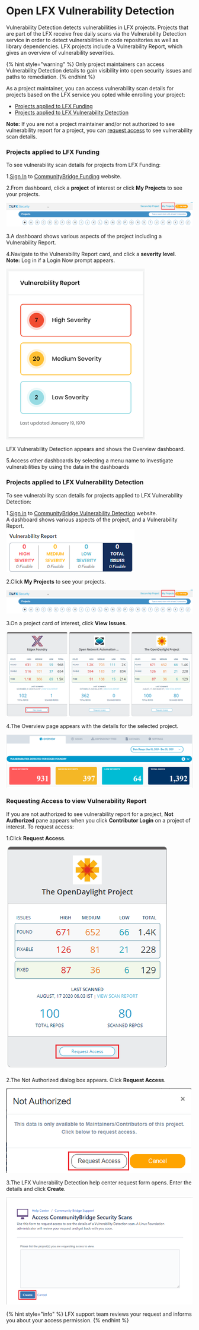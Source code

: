 # Open LFX Vulnerability Detection

Vulnerability Detection detects vulnerabilities in LFX projects. Projects that are part of the LFX receive free daily scans via the Vulnerability Detection service in order to detect vulnerabilities in code repositories as well as library dependencies. LFX projects include a Vulnerability Report, which gives an overview of vulnerability severities. 

{% hint style="warning" %}
Only project maintainers can access Vulnerability Detection details to gain visibility into open security issues and paths to remediation.
{% endhint %}

As a project maintainer, you can access vulnerability scan details for projects based on the LFX service you opted while enrolling your project:

* [Projects applied to LFX Funding](open-communitybridge-vulnerability-detection.md#projects-applied-to-lfx-funding)
* [Projects applied to LFX Vulnerability Detection](open-communitybridge-vulnerability-detection.md#projects-applied-to-lfx-vulnerability-detection)

**Note:** If you are not a project maintainer and/or not authorized to see vulnerability report for a project, you can [request access](open-communitybridge-vulnerability-detection.md#requesting-access-to-view-vulnerability-report) to see vulnerability scan details.

### Projects applied to LFX Funding

To see vulnerability scan details for projects from LFX Funding:

1.[Sign In](../../sso/sign-in/) to [CommunityBridge Funding](https://funding.communitybridge.org/) website.

2.From dashboard, click a **project** of interest or click **My Projects** to see your projects.

![My Projects](../../.gitbook/assets/my_proj%20%281%29.png)

3.A dashboard shows various aspects of the project including a Vulnerability Report.

4.Navigate to the Vulnerability Report card, and click a **severity level**.  
**Note:** Log in if a Login Now prompt appears.  
  
 ![](../../.gitbook/assets/funding-vulnerability-report.png)   
  
LFX Vulnerability Detection appears and shows the Overview dashboard. 

5.Access other dashboards by selecting a menu name to investigate vulnerabilities by using the data in the dashboards

### Projects applied to LFX Vulnerability Detection

To see vulnerability scan details for projects applied to LFX Vulnerability Detection:

1.[Sign in](../../sso/sign-in/) to  [CommunityBridge Vulnerability Detection](https://security.communitybridge.org/#/) website.  
A dashboard shows various aspects of the project, and a Vulnerability Report.  
![](../../.gitbook/assets/7419012.png)

2.Click **My Projects** to see your projects.

![My Projects](../../.gitbook/assets/my_proj.png)

3.On a project card of interest, click **View Issues**.

![Cards](../../.gitbook/assets/new_card.png)

4.The Overview page appears with the details for the selected project. 

![](../../.gitbook/assets/vulnerabilites.png)

### Requesting Access to view Vulnerability Report

If you are not authorized to see vulnerability report for a project, **Not Authorized** pane appears when you click **Contributor Login** on a project of interest. To request access:

1.Click **Request Access**.

![Request Access](../../.gitbook/assets/request_new_access.png)

2.The Not Authorized dialog box appears. Click **Request Access**. 

![](../../.gitbook/assets/request_access_dialog.png)

3.The LFX Vulnerability Detection help center request form opens. Enter the details and click **Create**.

![](../../.gitbook/assets/access.png)

{% hint style="info" %}
LFX support team reviews your request and informs you about your access permission.
{% endhint %}

  




